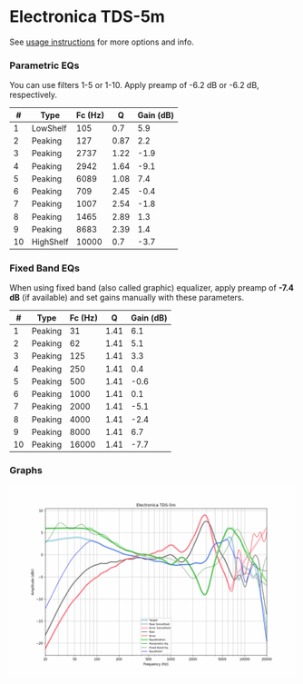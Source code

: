 # Electronica TDS-5m
See [usage instructions](https://github.com/jaakkopasanen/AutoEq#usage) for more options and info.

### Parametric EQs
You can use filters 1-5 or 1-10. Apply preamp of -6.2 dB or -6.2 dB, respectively.

|   # | Type      |   Fc (Hz) |    Q |   Gain (dB) |
|-----|-----------|-----------|------|-------------|
|   1 | LowShelf  |       105 | 0.7  |         5.9 |
|   2 | Peaking   |       127 | 0.87 |         2.2 |
|   3 | Peaking   |      2737 | 1.22 |        -1.9 |
|   4 | Peaking   |      2942 | 1.64 |        -9.1 |
|   5 | Peaking   |      6089 | 1.08 |         7.4 |
|   6 | Peaking   |       709 | 2.45 |        -0.4 |
|   7 | Peaking   |      1007 | 2.54 |        -1.8 |
|   8 | Peaking   |      1465 | 2.89 |         1.3 |
|   9 | Peaking   |      8683 | 2.39 |         1.4 |
|  10 | HighShelf |     10000 | 0.7  |        -3.7 |

### Fixed Band EQs
When using fixed band (also called graphic) equalizer, apply preamp of **-7.4 dB** (if available) and set gains manually with these parameters.

|   # | Type    |   Fc (Hz) |    Q |   Gain (dB) |
|-----|---------|-----------|------|-------------|
|   1 | Peaking |        31 | 1.41 |         6.1 |
|   2 | Peaking |        62 | 1.41 |         5.1 |
|   3 | Peaking |       125 | 1.41 |         3.3 |
|   4 | Peaking |       250 | 1.41 |         0.4 |
|   5 | Peaking |       500 | 1.41 |        -0.6 |
|   6 | Peaking |      1000 | 1.41 |         0.1 |
|   7 | Peaking |      2000 | 1.41 |        -5.1 |
|   8 | Peaking |      4000 | 1.41 |        -2.4 |
|   9 | Peaking |      8000 | 1.41 |         6.7 |
|  10 | Peaking |     16000 | 1.41 |        -7.7 |

### Graphs
![](./Electronica%20TDS-5m.png)
